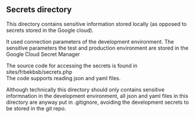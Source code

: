 ## Secrets directory

This directory contains sensitive information stored locally (as opposed to secrets 
stored in the Google cloud).

It used connection parameters of the development environment.  The sensitive 
parameters the test and production environment are stored in the Google Cloud Secret 
Manager 

The source code for accessing the secrets is found in sites/frbekbsb/secrets.php  
The code supports reading json and yaml files.

Although technically this directory should only contains sensitive informnation 
in the development environment, all json and yaml files in this directory
are anyway  put in .gitignore, avoiding the development secrets to be stored in the 
git repo.
